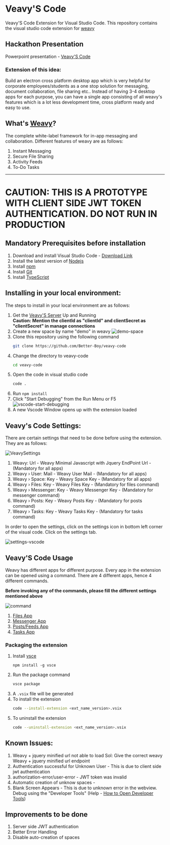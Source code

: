 # Veavy'S Code

Veavy'S Code Extension for Visual Studio Code. This repository contains the visual studio code extension for [weavy](https://www.weavy.com/)

## Hackathon Presentation

Powerpoint presentation - [Veavy'S Code](./docs/ppt.pptx)

### Extension of this idea:
Build an electron cross platform desktop app which is very helpful for corporate employees/students as a one stop solution for messaging, document collaboration, file sharing etc.. Instead of having 3-4 desktop apps for each purpose, you can have a single app consisting of all weavy's features which is a lot less development time, cross platform ready and easy to use.


## What's [Weavy](https://www.weavy.com/)?

The complete white-label framework for in-app messaging and collaboration. Different features of weavy are as follows:

1. Instant Messaging
2. Secure File Sharing
3. Activity Feeds
4. To-Do Tasks

------
# CAUTION: THIS IS A PROTOTYPE WITH CLIENT SIDE JWT TOKEN AUTHENTICATION. DO NOT RUN IN PRODUCTION

## Mandatory Prerequisites before installation

1. Download and install Visual Studio Code - [Download Link](https://code.visualstudio.com/download)
2. Install the latest version of [Nodejs](https://nodejs.org/en/)
3. Install [npm](https://www.npmjs.com/get-npm)
4. Install [Git](https://www.atlassian.com/git/tutorials/install-git)
5. Install [TypeScript](https://www.typescriptlang.org/download)

## Installing in your local environment:

The steps to install in your local environment are as follows:

1. Get the [Veavy'S Server](https://github.com/Better-Boy/veavy-server) Up and Running  
   **Caution: Mention the clientId as "clientId" and clientSecret as "clientSecret" in manage connections**
1. Create a new space by name "demo" in weavy
   ![demo-space](./docs/images/demo-space.png)
1. Clone this repository using the following command
   ```bash
   git clone https://github.com/Better-Boy/veavy-code
   ```
1. Change the directory to veavy-code
    ```bash
    cd veavy-code
    ```
1. Open the code in visual studio code
    ```bash
    code .
    ```
1. Run `npm install`
1. Click "Start Debugging" from the Run Menu or F5
   ![vscode-start-debugging](./docs/images/vscode-debug.png)
1. A new Vscode Window opens up with the extension loaded

## Veavy's Code Settings:
There are certain settings that need to be done before using the extension. They are as follows:

![VeavySettings](./docs/images/veavy-settings.png)

1. Weavy: Url - Weavy Minimal Javascript with Jquery EndPoint Url - (Mandatory for all apps)
2. Weavy › User: Mail - Weavy User Mail - (Mandatory for all apps)
3. Weavy › Space: Key - Weavy Space Key - (Mandatory for all apps)
4. Weavy › Files: Key - Weavy Files Key - (Mandatory for files command)
5. Weavy › Messenger: Key - Weavy Messenger Key - (Mandatory for messenger command)
6. Weavy › Posts: Key - Weavy Posts Key - (Mandatory for posts command)
7. Weavy › Tasks: Key - Weavy Tasks Key - (Mandatory for tasks command)

In order to open the settings, click on the settings icon in bottom left corner of the visual code. Click on the settings tab.

![settings-vscode](./docs/images/vscode-settings.png)

## Veavy'S Code Usage

Weavy has different apps for different purpose. Every app in the extension can be opened using a command. There are 4 different apps, hence 4 different commands.

**Before invoking any of the commands, please fill the different settings mentioned above**

![command](./docs/images/commands.png)

1. [Files App](./docs/apps/files-app.md)
1. [Messenger App](./docs/apps/messenger-app.md)
1. [Posts/Feeds App](./docs/apps/posts-app.md)
1. [Tasks App](./docs/apps/tasks-app.md)

### Packaging the extension

1. Install [vsce](https://github.com/microsoft/vscode-vsce)
    ```nodejs
    npm install -g vsce
    ```
2. Run the package command
    ```bash
    vsce package
    ```
3. A `.vsix` file will be generated
4. To install the extension
    ```bash
    code --install-extension <ext_name_version>.vsix
    ```
5. To uninstall the extension
    ```bash
    code --uninstall-extension <ext_name_version>.vsix
    ```


## Known Issues:
1. Weavy + jquery minified url not able to load
   Sol: Give the correct weavy Weavy + jquery minified url endpoint
1. Authentication successful for Unknown User - This is due to client side jwt authentication
1. authorization-error/user-error - JWT token was invalid
1. Automatic creation of unknow spaces - 
1. Blank Screen Appears - This is due to unknown error in the webview. Debug using the "Developer Tools" (Help - [How to Open Developer Tools](https://stackoverflow.com/questions/52613207/how-to-debug-a-vscode-extensions-webview-javascript))

## Improvements to be done
1. Server side JWT authentication
2. Better Error Handling
3. Disable auto-creation of spaces